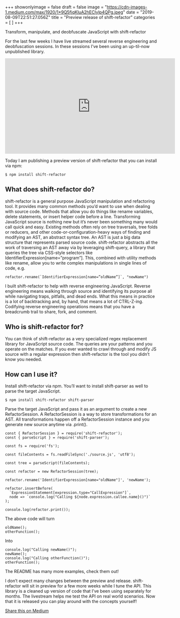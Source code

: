 +++
showonlyimage = false
draft = false
image = "https://cdn-images-1.medium.com/max/1920/1*9Q5fjqKluA2hEClylp4QPg.jpeg"
date = "2019-08-09T22:51:27.056Z"
title = "Preview release of shift-refactor"
categories = [ ]
+++




<span class=subtitle>Transform, manipulate, and deobfuscate JavaScript with shift-refactor</span>


<!--more-->

For the last few weeks I have live streamed several reverse engineering and deobfuscation sessions. In these sessions I’ve been using an up-til-now unpublished library.

<iframe width="560" height="315" src="https://www.youtube.com/embed/YqmmFXVAEkA" frameborder="0" allow="accelerometer; autoplay; encrypted-media; gyroscope; picture-in-picture" allowfullscreen></iframe>

Today I am publishing a preview version of shift-refactor that you can install via npm:

```
$ npm install shift-refactor
```

## What does shift-refactor do?


shift-refactor is a general purpose JavaScript manipulation and refactoring tool. It provides many common methods you’d want to use when dealing with source code. Methods that allow you do things like rename variables, delete statements, or insert helper code before a line. Transforming JavaScript source is nothing new but it’s never been something many would call quick and easy. Existing methods often rely on tree traversals, tree folds or reducers, and other code-or-configuration-heavy ways of finding and modifying an AST, an abstract syntax tree. An AST is just a big data structure that represents parsed source code. shift-refactor abstracts all the work of traversing an AST away via by leveraging shift-query, a library that queries the tree via CSS-style selectors like IdentifierExpression[name=”program”]. This, combined with utility methods like rename, allow you to write complex manipulations in single lines of code, e.g.

```
refactor.rename(`IdentifierExpression[name=”oldName”]`, "newName")
```

I built shift-refactor to help with reverse engineering JavaScript. Reverse engineering means walking through source and identifying its purpose all while navigating traps, pitfalls, and dead ends. What this means in practice is a lot of backtracking and, by hand, that means a lot of CTRL-Z-ing. Codifying reverse engineering operations means that you have a breadcrumb trail to share, fork, and comment.


## Who is shift-refactor for?


You can think of shift-refactor as a very specialized regex replacement library for JavaScript source code. The queries are your patterns and you operate on the matches. If you ever wanted to crawl through and modify JS source with a regular expression then shift-refactor is the tool you didn’t know you needed.


## How can I use it?


Install shift-refactor via npm. You’ll want to install shift-parser as well to parse the target JavaScript.

```
$ npm install shift-refactor shift-parser
```

Parse the target JavaScript and pass it as an argument to create a new RefactorSession. A RefactorSession is a way to store transformations for an AST. All transformations happen off a RefactorSession instance and you generate new source anytime via .print().

```
const { RefactorSession } = require('shift-refactor');
const { parseScript } = require('shift-parser');

const fs = require('fs');

const fileContents = fs.readFileSync('./source.js', 'utf8');

const tree = parseScript(fileContents);

const refactor = new RefactorSession(tree);

refactor.rename('IdentifierExpression[name="oldName"]', 'newName');

refactor.insertBefore(
  `ExpressionStatement[expression.type="CallExpression"]`,
  node => `console.log("Calling ${node.expression.callee.name}()")`
);

console.log(refactor.print());
```

The above code will turn

```
oldName();
otherFunction();
```

Into

```
console.log("Calling newName()");
newName();
console.log("Calling otherFunction()");
otherFunction();
```

The README has many more examples, check them out!


I don’t expect many changes between the preview and release. shift-refactor will sit in preview for a few more weeks while I tune the API. This library is a cleaned up version of code that I’ve been using separately for months. The livestream helps me test the API on real world scenarios. Now that it is released you can play around with the concepts yourself!


[Share this on Medium](https://medium.com/@jsoverson/preview-release-of-shift-refactor-5b7b7e517f90)
